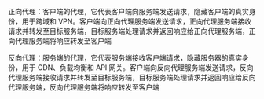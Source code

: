 正向代理：客户端的代理，它代表客户端向服务端发送请求，隐藏客户端的真实身份，用于跨域和 VPN。客户端向正向代理服务端发送请求，正向代理服务端接收请求并转发至目标服务端，目标服务端处理请求并返回响应给正向代理服务端，正向代理服务端将响应转发至客户端

反向代理：服务端的代理，它代表服务端接收客户端请求，隐藏服务器的真实身份，用于 CDN、负载均衡和 API 网关。客户端向反向代理服务端发送请求，反向代理服务端接收请求并转发至目标服务端，目标服务端处理请求并返回响应给反向代理服务端，反向代理服务端将响应转发至客户端
